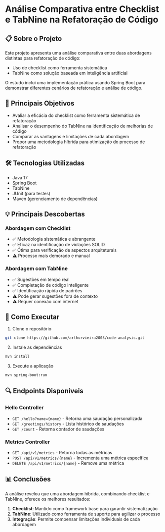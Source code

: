 # Análise Comparativa entre Checklist e TabNine na Refatoração de Código

## 📋 Sobre o Projeto

Este projeto apresenta uma análise comparativa entre duas abordagens distintas para refatoração de código:
- Uso de checklist como ferramenta sistemática
- TabNine como solução baseada em inteligência artificial

O estudo inclui uma implementação prática usando Spring Boot para demonstrar diferentes cenários de refatoração e análise de código.

## 🎯 Principais Objetivos

- Avaliar a eficácia do checklist como ferramenta sistemática de refatoração
- Analisar o desempenho do TabNine na identificação de melhorias de código
- Comparar as vantagens e limitações de cada abordagem
- Propor uma metodologia híbrida para otimização do processo de refatoração

## 🛠️ Tecnologias Utilizadas

- Java 17
- Spring Boot
- TabNine
- JUnit (para testes)
- Maven (gerenciamento de dependências)

## 💡 Principais Descobertas

### Abordagem com Checklist
- ✅ Metodologia sistemática e abrangente
- ✅ Eficaz na identificação de violações SOLID
- ✅ Ótima para verificação de aspectos arquiteturais
- ⚠️ Processo mais demorado e manual

### Abordagem com TabNine
- ✅ Sugestões em tempo real
- ✅ Completação de código inteligente
- ✅ Identificação rápida de padrões
- ⚠️ Pode gerar sugestões fora de contexto
- ⚠️ Requer conexão com internet

## 🚀 Como Executar

1. Clone o repositório
```bash
git clone https://github.com/arthurvieira2003/code-analysis.git
```

2. Instale as dependências
```bash
mvn install
```

3. Execute a aplicação
```bash
mvn spring-boot:run
```

## 🔍 Endpoints Disponíveis

### Hello Controller
- `GET /hello?name={name}` - Retorna uma saudação personalizada
- `GET /greetings/history` - Lista histórico de saudações
- `GET /count` - Retorna contador de saudações

### Metrics Controller
- `GET /api/v1/metrics` - Retorna todas as métricas
- `POST /api/v1/metrics/{name}` - Incrementa uma métrica específica
- `DELETE /api/v1/metrics/{name}` - Remove uma métrica

## 📊 Conclusões

A análise revelou que uma abordagem híbrida, combinando checklist e TabNine, oferece os melhores resultados:

1. **Checklist**: Mantido como framework base para garantir sistematização
2. **TabNine**: Utilizado como ferramenta de suporte para agilizar o processo
3. **Integração**: Permite compensar limitações individuais de cada abordagem

